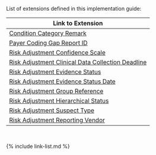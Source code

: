 
List of extensions defined in this implementation guide:

|Link to Extension|
|---|
|[Condition Category Remark](StructureDefinition-ra-ccRemark.html)|
|[Payer Coding Gap Report ID](StructureDefinition-ra-payerCodingGapReportId.html)
|[Risk Adjustment Confidence Scale](StructureDefinition-ra-confidenceScale.html)|
|[Risk Adjustment Clinical Data Collection Deadline](StructureDefinition-ra-clinicalDataCollectionDeadline.html)|
|[Risk Adjustment Evidence Status](StructureDefinition-ra-evidenceStatus.html)|
|[Risk Adjustment Evidence Status Date](StructureDefinition-ra-evidenceStatusDate.html)|
|[Risk Adjustment Group Reference](StructureDefinition-ra-groupReference.html)|
|[Risk Adjustment Hierarchical Status](StructureDefinition-ra-hierarchicalStatus.html)|
|[Risk Adjustment Suspect Type](StructureDefinition-ra-suspectType.html)|
|[Risk Adjustment Reporting Vendor](StructureDefinition-ra-reportingVendor.html)

<br />

{% include link-list.md %}
